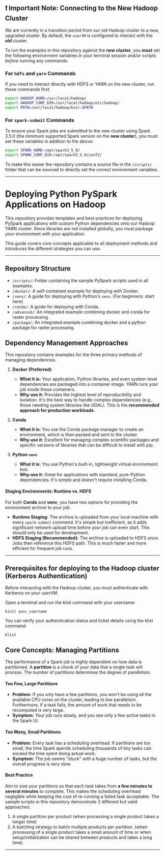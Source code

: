 ## ❗ Important Note: Connecting to the New Hadoop Cluster

We are currently in a transition period from our old Hadoop cluster to a new, upgraded cluster. By default, the `userVM` is configured to interact with the **old** cluster.

To run the examples in this repository against the **new cluster**, you **must** set the following environment variables in your terminal session and/or scripts *before* running any commands.

### For `hdfs` and `yarn` Commands

If you need to interact directly with HDFS or YARN on the new cluster, run these commands first:

```bash
export HADOOP_HOME=/usr/local/hadoop/
export HADOOP_CONF_DIR=/usr/local/hadoop/etc/hadoop/
export PATH=/usr/local/hadoop/bin/:$PATH
```

### For `spark-submit` Commands

To ensure your Spark jobs are submitted to the new cluster using Spark 3.5.0 (the minimum supported Spark version on the **new cluster**), you must set these variables in addition to the above:

```bash
export SPARK_HOME=/opt/spark3_5_0/
export SPARK_CONF_DIR=/opt/spark3_5_0/conf2/
```

To make this easier the repository contains a source file in the `/scripts/` folder that can be sourced to directly set the correct environment variables.

----

# Deploying Python PySpark Applications on Hadoop

This repository provides templates and best practices for deploying PySpark applications with custom Python dependencies onto our Hadoop YARN cluster. Since libraries are not installed globally, you must package your environment with your application.

This guide covers core concepts applicable to all deployment methods and introduces the different strategies you can use.

-----

## Repository Structure

  * `/scripts/`: Folder containing the sample PySpark scripts used in all examples.
  * `/docker/`: A self-contained example for deploying with Docker.
  * `/venv/`: A guide for deploying with Python's `venv`. (For beginners: start here)
  * `/conda/`: A guide for deploying with Conda.
  * `/advanced/`: An integrated example combining docker and conda for raster processing.
  * `/package/`: An integrated example combining docker and a python package for raster processing.

## Dependency Management Approaches

This repository contains examples for the three primary methods of managing dependencies.

1.  **Docker (Preferred)**

      * **What it is:** Your application, Python libraries, and even system-level dependencies are packaged into a container image. YARN runs your job inside these containers.
      * **Why use it:** Provides the highest level of reproducibility and isolation. It's the best way to handle complex dependencies (e.g., those needing system libraries like GDAL). This is the **recommended approach for production workloads**.

2.  **Conda**
      * **What it is:** You use the Conda package manager to create an environment, which is then packed and sent to the cluster.
      * **Why use it:** Excellent for managing complex scientific packages and specific versions of libraries that can be difficult to install with pip.

3.  **Python `venv`**

      * **What it is:** You use Python's built-in, lightweight virtual environment tool.
      * **Why use it:** Great for applications with standard, pure-Python dependencies. It's simple and doesn't require installing Conda.

#### Staging Environments: Runtime vs. HDFS

For both **Conda** and **venv**, you have two options for providing the environment archive to your job:
  * **Runtime Staging:** The archive is uploaded from your local machine with every `spark-submit` command. It's simple but inefficient, as it adds significant network upload time before your job can even start. This should only be used for development.
  * **HDFS Staging (Recommended):** The archive is uploaded to HDFS once. Jobs then reference this HDFS path. This is much faster and more efficient for frequent job runs.

-----
## Prerequisites for deploying to the Hadoop cluster (Kerberos Authentication)
Before interacting with the Hadoop cluster, you must authenticate with Kerberos on your userVM.

Open a terminal and run the kinit command with your username:

    kinit your_username

You can verify your authentication status and ticket details using the klist command:

    klist


## Core Concepts: Managing Partitions

The performance of a Spark job is highly dependent on how data is partitioned. A **partition** is a chunk of your data that a single task will process. The number of partitions determines the degree of parallelism.

#### Too Few, Large Partitions

  * **Problem:** If you only have a few partitions, you won't be using all the available CPU cores on the cluster, leading to low parallelism. Furthermore, if a task fails, the amount of work that needs to be recomputed is very large.
  * **Symptom:** Your job runs slowly, and you see only a few active tasks in the Spark UI.

#### Too Many, Small Partitions

  * **Problem:** Every task has a scheduling overhead. If partitions are too small, the time Spark spends scheduling thousands of tiny tasks can exceed the time spent doing actual work.
  * **Symptom:** The job seems "stuck" with a huge number of tasks, but the overall progress is very slow.

#### Best Practice

Aim to size your partitions so that each task takes from **a few minutes to several minutes** to complete. This makes the scheduling overhead negligible while keeping the cost of re-running a failed task acceptable. The sample scripts in this repository demonstrate 2 different but valid approaches:
1. A single partition per product (when processing a single product takes a longer time) 
2. A batching strategy to batch multiple products per partition. (when processing of a single product takes a small amount of time or when setup/initialization can be shared between products and takes a long time)

-----
